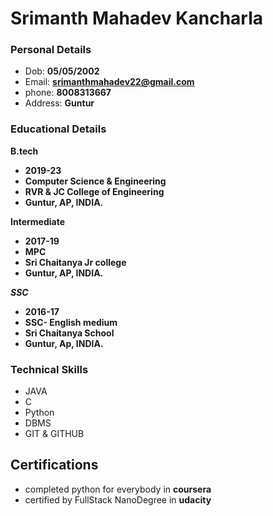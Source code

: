 
# Srimanth Mahadev Kancharla
### Personal Details
- Dob: **05/05/2002**
- Email: **srimanthmahadev22@gmail.com**
- phone: **8008313667**
- Address: **Guntur**

### Educational Details
**B.tech**
 - **2019-23**
 - **Computer Science & Engineering**
 - **RVR & JC College of Engineering**
 - **Guntur, AP, INDIA.**

**Intermediate**
  - **2017-19**
  - **MPC**
  - **Sri Chaitanya Jr college**
  - **Guntur, AP, INDIA.**

***SSC***
  - **2016-17**
  - **SSC- English medium**
  - **Sri Chaitanya School**
  - **Guntur, Ap, INDIA.**

### Technical Skills
  - JAVA
  - C
  - Python
  - DBMS
  - GIT & GITHUB

## Certifications
  - completed python for everybody in **coursera**
  - certified by FullStack NanoDegree in **udacity**
